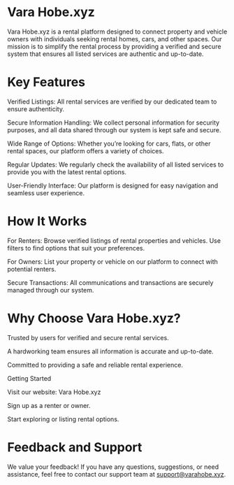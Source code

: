 # Vara Hobe.xyz

Vara Hobe.xyz is a rental platform designed to connect property and vehicle owners with individuals seeking rental homes, cars, and other spaces. Our mission is to simplify the rental process by providing a verified and secure system that ensures all listed services are authentic and up-to-date.

# Key Features

Verified Listings: All rental services are verified by our dedicated team to ensure authenticity.

Secure Information Handling: We collect personal information for security purposes, and all data shared through our system is kept safe and secure.

Wide Range of Options: Whether you’re looking for cars, flats, or other rental spaces, our platform offers a variety of choices.

Regular Updates: We regularly check the availability of all listed services to provide you with the latest rental options.

User-Friendly Interface: Our platform is designed for easy navigation and seamless user experience.

# How It Works

For Renters: Browse verified listings of rental properties and vehicles. Use filters to find options that suit your preferences.

For Owners: List your property or vehicle on our platform to connect with potential renters.

Secure Transactions: All communications and transactions are securely managed through our system.

# Why Choose Vara Hobe.xyz?

Trusted by users for verified and secure rental services.

A hardworking team ensures all information is accurate and up-to-date.

Committed to providing a safe and reliable rental experience.

Getting Started

Visit our website: Vara Hobe.xyz

Sign up as a renter or owner.

Start exploring or listing rental options.

# Feedback and Support

We value your feedback! If you have any questions, suggestions, or need assistance, feel free to contact our support team at support@varahobe.xyz.

